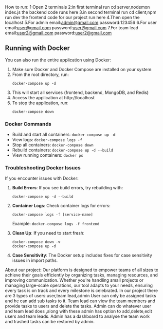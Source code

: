 How to run:
1:Open 2 terminals
2:in first terminal
  run cd server,nodemon index.js
  the backend code runs here
3.in second terminal
  run cd client,npm run dev
  the frontend code for our project run here
4.Then open the localhost
5.For admin
  email:admin@gmail.com
  password:123456
6.For user
  email:user@gmail.com
  password:user@gmail.com
7.For team lead
  email:user2@gmail.com
  password:user2@gmail.com
  

## Running with Docker

You can also run the entire application using Docker:

1. Make sure Docker and Docker Compose are installed on your system
2. From the root directory, run:
   ```
   docker-compose up -d
   ```
3. This will start all services (frontend, backend, MongoDB, and Redis)
4. Access the application at http://localhost
5. To stop the application, run:
   ```
   docker-compose down
   ```

### Docker Commands

- Build and start all containers: `docker-compose up -d`
- View logs: `docker-compose logs -f`
- Stop all containers: `docker-compose down`
- Rebuild containers: `docker-compose up -d --build`
- View running containers: `docker ps`

### Troubleshooting Docker Issues

If you encounter issues with Docker:

1. **Build Errors**: If you see build errors, try rebuilding with:
   ```
   docker-compose up -d --build
   ```

2. **Container Logs**: Check container logs for errors:
   ```
   docker-compose logs -f [service-name]
   ```
   Example: `docker-compose logs -f frontend`

3. **Clean Up**: If you need to start fresh:
   ```
   docker-compose down -v
   docker-compose up -d
   ```

4. **Case Sensitivity**: The Docker setup includes fixes for case sensitivity issues in import paths.

About our project:
Our platform is designed to empower teams of all sizes to achieve their goals efficiently by organizing tasks, managing resources, and improving communication. Whether you're handling small projects or managing large-scale operations, our tool adapts to your needs, ensuring every task is on track and every milestone is celebrated.
In our project there are 3 types of users:user,team lead,admin
User can only be assigned tasks and he can add sub tasks to it.
Team lead can view the team members and provide tasks to users and delete the tasks.
Admin can do whatever user and team lead does ,along with these admin has option to add,delete,edit users and team leads.
Admin has a dashboard to analyse the team work and trashed tasks can be restored by admin.
